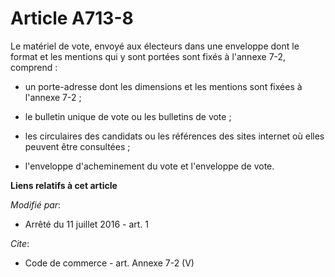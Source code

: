 # Article A713-8

Le matériel de vote, envoyé aux électeurs dans une enveloppe dont le format et les mentions qui y sont portées sont fixés à
l'annexe 7-2, comprend :

- un porte-adresse dont les dimensions et les mentions sont fixées à l'annexe 7-2 ;

- le bulletin unique de vote ou les bulletins de vote ;

- les circulaires des candidats ou les références des sites internet où elles peuvent être consultées ;

- l'enveloppe d'acheminement du vote et l'enveloppe de vote.

**Liens relatifs à cet article**

_Modifié par_:

  - Arrêté du 11 juillet 2016 - art. 1

_Cite_:

  - Code de commerce - art. Annexe 7-2 (V)

